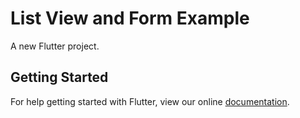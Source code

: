# List View and Form Example

A new Flutter project.

## Getting Started

For help getting started with Flutter, view our online
[documentation](https://flutter.io/).
